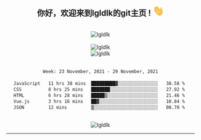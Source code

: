 <div align="center">
<h2> 你好，欢迎来到lgldlk的git主页 ! <img src="https://github.com/lgldlk/lgldlk/blob/main/gifs/Hi.gif" width="30px"></h2>
</div>

<div align="center">
 </br>
 <img src="http://aiitapp.cn:8091/?color=rgba(37,144,118,1)&shadowColor=rgba(12,16,20,1)&fontSize=120&&shadowOffsetX=9&shadowOffsetY=11" height="26px" alt="lgldlk" />
 </br>

   </br>
 <img src="https://github-readme-stats.vercel.app/api?username=lgldlk&show_icons=true&theme=gotham&locale=cn" alt="lgldlk" />
 

</br>

<img  src="http://github-readme-stats.vercel.app/api/top-langs/?username=lgldlk&show_icons=true&theme=gotham&locale=cn&layout=compact" alt="lgldlk"/>  
</br>
</br>

<!--START_SECTION:waka-->
```text
Week: 23 November, 2021 - 29 November, 2021

JavaScript   11 hrs 38 mins  █████████▓░░░░░░░░░░░░░░░   38.58 % 
CSS          8 hrs 25 mins   ███████░░░░░░░░░░░░░░░░░░   27.92 % 
HTML         6 hrs 28 mins   █████▒░░░░░░░░░░░░░░░░░░░   21.46 % 
Vue.js       3 hrs 16 mins   ██▓░░░░░░░░░░░░░░░░░░░░░░   10.84 % 
JSON         12 mins         ▒░░░░░░░░░░░░░░░░░░░░░░░░   00.70 % 
```
<!--END_SECTION:waka-->

 </br>
  <img src="https://visitor-badge.glitch.me/badge?page_id=lgldlk" alt="lgldlk" />

---

 

